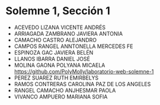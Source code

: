 # Solemne 1, Sección 1
* ACEVEDO LIZANA VICENTE ANDRÉS
* ARRIAGADA ZAMBRANO JAVIERA ANTONIA
* CAMACHO CASTRO ALEJANDRO
* CAMPOS RANGEL ANNTONELLA MERCEDES FE
* ESPINOZA GAC JAVIERA BELÉN
* LLANOS IBARRA DANIEL JOSÉ
* MOLINA GAONA POLYANA MICAELA https://github.com/PolyMolly/laboratorio-web-solemne-1
* PEREZ SUAREZ RUTH EMIRBELYS
* RAMOS CONTRERAS CAROLINA PAZ DE LOS ANGELES
* RANGEL CAMACHO ANJHESMAR PAOLA
* VIVANCO AMPUERO MARIANA SOFIA

